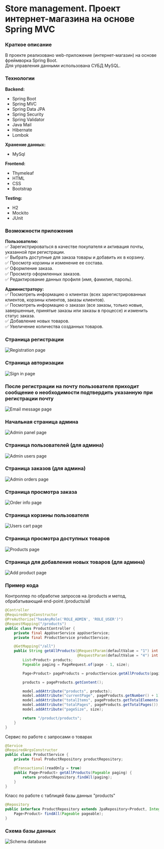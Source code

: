 # Store management. Проект интернет-магазина на основе Spring MVC

### Краткое описание
В проекте реализовано web-приложение (интернет-магазин) на основе фреймворка Spring Boot.  
Для управления данными использована СУБД MySQL.

### Технологии
__Backend:__
+ Spring Boot
+ Spring MVC
+ Spring Data JPA
+ Spring Security
+ Spring Validator
+ Java Mail
+ Hibernate
+ Lombok

__Хранение данных:__
+ MySql

__Frontend:__
+ Thymeleaf
+ HTML
+ CSS
+ Bootstrap

__Testing:__
+ H2 
+ Mockito
+ JUnit

### Возможности приложения
__Пользователю:__  
✅ Зарегистрироваться в качестве покупателя и активация почты, указанной при регистрации.  
✅ Выбрать доступные для заказа товары и добавить их в корзину.  
✅ Просмотр корзины и изменение ее состава.  
✅ Оформление заказа.  
✅ Просмотр оформленных заказов.  
✅ Редактирование данных профиля (имя, фамилия, пароль).  

__Администратору:__  
✅ Посмотреть информацию о клиентах (всех зарегистрированных клиентов, корзины клиентов, заказы клиентов).  
✅ Посмотреть информацию о заказах (все заказы, только новые, завершенные, принятые заказы или заказы в процессе) и изменить статус заказа.  
✅ Добавление новых товаров.  
✅ Увеличение количества созданных товаров.

### Страница регистрации
<img src="images/registration.png" alt="Registration page" title="Registration page">

### Страница авторизации
<img src="images/sign-in.png" alt="Sign in page" title="Sign in page">

### После регистрации на почту пользователя приходит сообщение о необходимости подтвердить указанную при регистрации почту
<img src="images/message.png" alt="Email message page" title="Email message  page">

### Начальная страница админа
<img src="images/admin-panel.png" alt="Admin panel page" title="Admin panel page">

### Страница пользователей (для админа)
<img src="images/admin-users.png" alt="Admin users page" title="Admin users page">

### Страница заказов (для админа)
<img src="images/admin-orders.png" alt="Admin orders page" title="Admin orders page">

### Страница просмотра заказа
<img src="images/order-info.png" alt="Order info page" title="Order info page">

### Страница корзины пользователя
<img src="images/user-cart.png" alt="Users cart page" title="Users cart page">

### Страница просмотра доступных товаров
<img src="images/products.png" alt="Products page" title="Products page">

### Страница для добавления новых товаров (для админа)
<img src="images/add-product.png" alt="Add product page" title="Add product page">

### Пример кода
Контроллер по обработке запросов на /products и метод, обрабатывающий end-point /products/all
```java
@Controller
@RequiredArgsConstructor
@PreAuthorize("hasAnyRole('ROLE_ADMIN', 'ROLE_USER')")
@RequestMapping("/products")
public class ProductController {
    private final AppUserService appUserService;
    private final ProductService productService;

    @GetMapping("/all")
    public String getAllProducts(@RequestParam(defaultValue = "1") int page,
                                 @RequestParam(defaultValue = "4") int size, Model model) {
        List<Product> products;
        Pageable paging = PageRequest.of(page - 1, size);

        Page<Product> pageProducts = productService.getAllProducts(paging);

        products = pageProducts.getContent();

        model.addAttribute("products", products);
        model.addAttribute("currentPage", pageProducts.getNumber() + 1);
        model.addAttribute("totalItems", pageProducts.getTotalElements());
        model.addAttribute("totalPages", pageProducts.getTotalPages());
        model.addAttribute("pageSize", size);

        return "/product/products";
    }
}
```

Сервис по работе с запросами о товарах
```java
@Service
@RequiredArgsConstructor
public class ProductService {
    private final ProductRepository productRepository;

    @Transactional(readOnly = true)
    public Page<Product> getAllProducts(Pageable paging) {
        return productRepository.findAll(paging);
    }
}
```

Класс по работе с таблицей базы данных "products"
```java
@Repository
public interface ProductRepository extends JpaRepository<Product, Integer> {
    Page<Product> findAll(Pageable pageable);
}
```

### Схема базы данных 
<img src="images/diagram.png" alt="Schema database" title="schema">